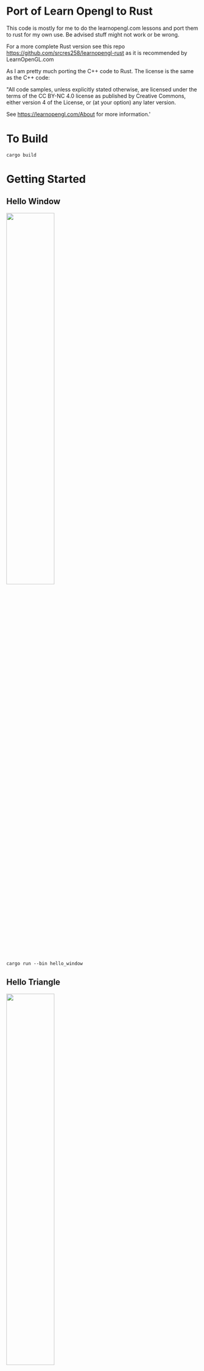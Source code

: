 # Port of Learn Opengl to Rust

This code is mostly for me to do the learnopengl.com lessons and port them to rust for my own use. Be advised stuff might not work or be wrong.

For a more complete Rust version see this repo https://github.com/srcres258/learnopengl-rust as it is recommended by LearnOpenGL.com

As I am pretty much porting the C++ code to Rust. The license is the same as the C++ code:

"All code samples, unless explicitly stated otherwise, are licensed under the terms of the CC BY-NC 4.0 license as published by Creative Commons, either version 4 of the License, or (at your option) any later version.

See https://learnopengl.com/About for more information.'


# To Build
    cargo build

# Getting Started

## Hello Window
<img src="/screenshots/01_hello_window.png" width="50%">

    cargo run --bin hello_window

## Hello Triangle
<img src="/screenshots/02_hello_triangle.png" width="50%">

    cargo run --bin hello_triangle

## Hello Triangle Indexed
<img src="/screenshots/03_hello_triangle_indexed.png" width="50%">
<img src="/screenshots/03_hello_triangle_indexed_wireframe.png" width="50%">

    cargo run --bin hello_triangle_indexed

## Hello Triangle - Exercise 1
<img src="/screenshots/04_hello_triangle_exercise_01.png" width="50%">

    cargo run --bin hello_triangle_exercise_01

## Hello Triangle - Exercise 2
<img src="/screenshots/05_hello_triangle_exercise_02.png" width="50%">

    cargo run --bin hello_triangle_exercise_02

## Hello Triangle - Exercise 3
<img src="/screenshots/06_hello_triangle_exercise_03.png" width="50%">

    cargo run --bin hello_triangle_exercise_03

## Shaders - Uniforms
<img src="/screenshots/07_shaders.png" width="50%">

    cargo run --bin shaders

## Shaders - Shader attributes
<img src="/screenshots/08_shaders_attributes.png" width="50%">

    cargo run --bin shaders    

## Shaders - Shader Object
<img src="/screenshots/09_shaders_object.png" width="50%">
This example uses a build script to copy shaders to the folder so you have to run it in place.

    cd learn_opengl/01_getting_started/09_shaders_object
    cargo run

## Shaders - Exercise 1
<img src="/screenshots/10_shaders_exercise_01.png" width="50%">
This example uses a build script to copy shaders to the folder so you have to run it in place.

    cd learn_opengl/01_getting_started/10_shaders_exercise_01
    cargo run

## Shaders - Exercise 2
<img src="/screenshots/11_shaders_exercise_02.png" width="50%">
This example uses a build script to copy shaders to the folder so you have to run it in place.

    cd learn_opengl/01_getting_started/11_shaders_exercise_02
    cargo run

## Shaders - Exercise 3
<img src="/screenshots/12_shaders_exercise_03.png" width="50%">
This example uses a build script to copy shaders to the folder so you have to run it in place.

    cd learn_opengl/01_getting_started/12_shaders_exercise_03
    cargo run    

## Textures
<img src="/screenshots/13_textures.png" width="50%">
This example uses a build script to copy shaders/textures to the folder so you have to run it in place.

    cd learn_opengl/01_getting_started/13_textures
    cargo run    

## Textures Units
<img src="/screenshots/14_textures_units.png" width="50%">
This example uses a build script to copy shaders/textures to the folder so you have to run it in place.

    cd learn_opengl/01_getting_started/14_textures_units
    cargo run  

## Textures Exercise 01
<img src="/screenshots/15_textures_exercise_01.png" width="50%">
This example uses a build script to copy shaders/textures to the folder so you have to run it in place.

    cd learn_opengl/01_getting_started/15_textures_exercise_01
    cargo run     

## Textures Exercise 02
<img src="/screenshots/16_textures_exercise_02.png" width="50%">
This example uses a build script to copy shaders/textures to the folder so you have to run it in place.

    cd learn_opengl/01_getting_started/16_textures_exercise_02
    cargo run            

## Textures Exercise 03
<img src="/screenshots/17_textures_exercise_03.png" width="50%">
This example uses a build script to copy shaders/textures to the folder so you have to run it in place.

    cd learn_opengl/01_getting_started/16_textures_exercise_03
    cargo run  

## Textures Exercise 04
<img src="/screenshots/18_textures_exercise_04.png" width="50%">
This example uses a build script to copy shaders/textures to the folder so you have to run it in place.

    cd learn_opengl/01_getting_started/18_textures_exercise_04
    cargo run  